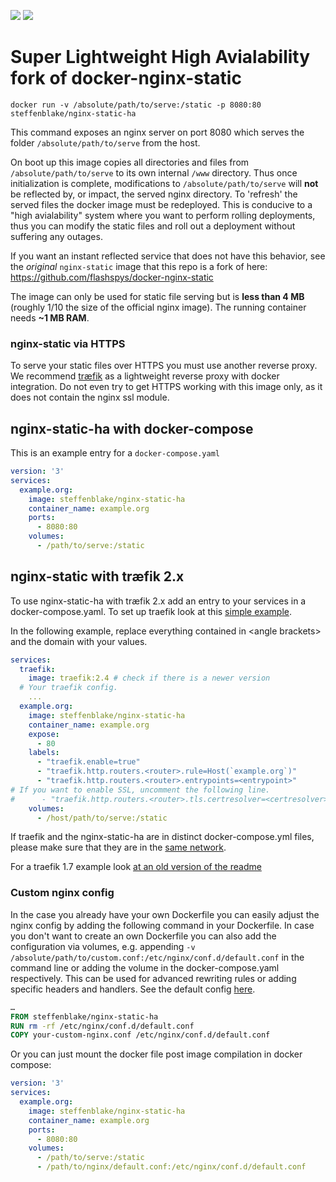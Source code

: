 [![](https://images.microbadger.com/badges/image/steffenblake/nginx-static-ha.svg)](https://microbadger.com/images/steffenblake/nginx-static-ha "Get your own image badge on microbadger.com") ![](https://img.shields.io/docker/pulls/steffenblake/nginx-static-ha.svg)

# Super Lightweight High Avialability fork of docker-nginx-static

`docker run -v /absolute/path/to/serve:/static -p 8080:80 steffenblake/nginx-static-ha`

This command exposes an nginx server on port 8080 which serves the folder `/absolute/path/to/serve` from the host.

On boot up this image copies all directories and files from `/absolute/path/to/serve` to its own internal `/www` directory. Thus once initialization is complete, modifications to `/absolute/path/to/serve` will **not** be reflected by, or impact, the served nginx directory. To 'refresh' the served files the docker image must be redeployed. This is conducive to a "high avialability" system where you want to perform rolling deployments, thus you can modify the static files and roll out a deployment without suffering any outages.

If you want an instant reflected service that does not have this behavior, see the *original* `nginx-static` image that this repo is a fork of here: https://github.com/flashspys/docker-nginx-static

The image can only be used for static file serving but is **less than 4 MB** (roughly 1/10 the size of the official nginx image). The running container needs **~1 MB RAM**.

### nginx-static via HTTPS

To serve your static files over HTTPS you must use another reverse proxy. We recommend [træfik](https://traefik.io/) as a lightweight reverse proxy with docker integration. Do not even try to get HTTPS working with this image only, as it does not contain the nginx ssl module.

## nginx-static-ha with docker-compose
This is an example entry for a `docker-compose.yaml`
```yaml
version: '3'
services:
  example.org:
    image: steffenblake/nginx-static-ha
    container_name: example.org
    ports:
      - 8080:80
    volumes: 
      - /path/to/serve:/static
```


## nginx-static with træfik 2.x

To use nginx-static-ha with træfik 2.x add an entry to your services in a docker-compose.yaml. To set up traefik look at this [simple example](https://docs.traefik.io/user-guides/docker-compose/basic-example/). 

In the following example, replace everything contained in \<angle brackets\> and the domain with your values.

```yaml
services:
  traefik:
    image: traefik:2.4 # check if there is a newer version
  # Your traefik config.
    ...
  example.org:
    image: steffenblake/nginx-static-ha
    container_name: example.org
    expose:
      - 80
    labels:
      - "traefik.enable=true"
      - "traefik.http.routers.<router>.rule=Host(`example.org`)"
      - "traefik.http.routers.<router>.entrypoints=<entrypoint>"
# If you want to enable SSL, uncomment the following line.
#      - "traefik.http.routers.<router>.tls.certresolver=<certresolver>"
    volumes: 
      - /host/path/to/serve:/static
```

If traefik and the nginx-static-ha are in distinct docker-compose.yml files, please make sure that they are in the [same network](https://doc.traefik.io/traefik/routing/providers/docker/#traefikdockernetwork).

For a traefik 1.7 example look [at an old version of the readme](https://github.com/flashspys/docker-nginx-static/blob/bb46250b032d187cab6029a84335099cc9b4cb0e/README.md)

### Custom nginx config

In the case you already have your own Dockerfile you can easily adjust the nginx config by adding the following command in your Dockerfile. In case you don't want to create an own Dockerfile you can also add the configuration via volumes, e.g. appending `-v /absolute/path/to/custom.conf:/etc/nginx/conf.d/default.conf` in the command line or adding the volume in the docker-compose.yaml respectively. This can be used for advanced rewriting rules or adding specific headers and handlers. See the default config [here](nginx.vh.default.conf).

```dockerfile
…
FROM steffenblake/nginx-static-ha
RUN rm -rf /etc/nginx/conf.d/default.conf
COPY your-custom-nginx.conf /etc/nginx/conf.d/default.conf
```

Or you can just mount the docker file post image compilation in docker compose:

```yaml
version: '3'
services:
  example.org:
    image: steffenblake/nginx-static-ha
    container_name: example.org
    ports:
      - 8080:80
    volumes: 
      - /path/to/serve:/static
      - /path/to/nginx/default.conf:/etc/nginx/conf.d/default.conf
```
